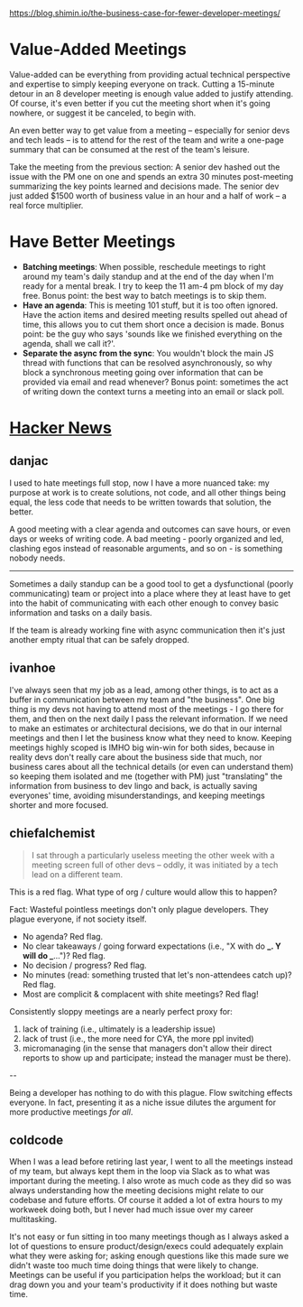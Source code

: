 
https://blog.shimin.io/the-business-case-for-fewer-developer-meetings/

# Value-Added Meetings

Value-added can be everything from providing actual technical perspective and expertise to simply keeping everyone on track. Cutting a 15-minute detour in an 8 developer meeting is enough value added to justify attending. Of course, it's even better if you cut the meeting short when it's going nowhere, or suggest it be canceled, to begin with.

An even better way to get value from a meeting – especially for senior devs and tech leads – is to attend for the rest of the team and write a one-page summary that can be consumed at the rest of the team's leisure.

Take the meeting from the previous section: A senior dev hashed out the issue with the PM one on one and spends an extra 30 minutes post-meeting summarizing the key points learned and decisions made. The senior dev just added $1500 worth of business value in an hour and a half of work – a real force multiplier.

# Have Better Meetings

- **Batching meetings**: When possible, reschedule meetings to right around my team's daily standup and at the end of the day when I'm ready for a mental break. I try to keep the 11 am-4 pm block of my day free. Bonus point: the best way to batch meetings is to skip them.
- **Have an agenda**: This is meeting 101 stuff, but it is too often ignored. Have the action items and desired meeting results spelled out ahead of time, this allows you to cut them short once a decision is made. Bonus point: be the guy who says 'sounds like we finished everything on the agenda, shall we call it?'.
- **Separate the async from the sync**: You wouldn't block the main JS thread with functions that can be resolved asynchronously, so why block a synchronous meeting going over information that can be provided via email and read whenever? Bonus point: sometimes the act of writing down the context turns a meeting into an email or slack poll.

# [Hacker News](https://news.ycombinator.com/item?id=31361705)

## danjac

I used to hate meetings full stop, now I have a more nuanced take: my purpose at work is to create solutions, not code, and all other things being equal, the less code that needs to be written towards that solution, the better.

A good meeting with a clear agenda and outcomes can save hours, or even days or weeks of writing code. A bad meeting - poorly organized and led, clashing egos instead of reasonable arguments, and so on - is something nobody needs.

---

Sometimes a daily standup can be a good tool to get a dysfunctional (poorly communicating) team or project into a place where they at least have to get into the habit of communicating with each other enough to convey basic information and tasks on a daily basis.

If the team is already working fine with async communication then it's just another empty ritual that can be safely dropped.

## ivanhoe

I've always seen that my job as a lead, among other things, is to act as a buffer in communication between my team and "the business". One big thing is my devs not having to attend most of the meetings - I go there for them, and then on the next daily I pass the relevant information. If we need to make an estimates or architectural decisions, we do that in our internal meetings and then I let the business know what they need to know. Keeping meetings highly scoped is IMHO big win-win for both sides, because in reality devs don't really care about the business side that much, nor business cares about all the technical details (or even can understand them) so keeping them isolated and me (together with PM) just "translating" the information from business to dev lingo and back, is actually saving everyones' time, avoiding misunderstandings, and keeping meetings shorter and more focused.

## chiefalchemist

> I sat through a particularly useless meeting the other week with a meeting screen full of other devs – oddly, it was initiated by a tech lead on a different team.

This is a red flag. What type of org / culture would allow this to happen?

Fact: Wasteful pointless meetings don't only plague developers. They plague everyone, if not society itself.

- No agenda? Red flag.
- No clear takeaways / going forward expectations (i.e., "X with do **_. Y will do _**...")? Red flag.
- No decision / progress? Red flag.
- No minutes (read: something trusted that let's non-attendees catch up)? Red flag.
- Most are complicit & complacent with shite meetings? Red flag!

Consistently sloppy meetings are a nearly perfect proxy for:

1. lack of training (i.e., ultimately is a leadership issue)
2. lack of trust (i.e., the more need for CYA, the more ppl invited)
3. micromanaging (in the sense that managers don't allow their direct reports to show up and participate; instead the manager must be there).

--

Being a developer has nothing to do with this plague. Flow switching effects everyone. In fact, presenting it as a niche issue dilutes the argument for more productive meetings _for all_.

## coldcode

When I was a lead before retiring last year, I went to all the meetings instead of my team, but always kept them in the loop via Slack as to what was important during the meeting. I also wrote as much code as they did so was always understanding how the meeting decisions might relate to our codebase and future efforts. Of course it added a lot of extra hours to my workweek doing both, but I never had much issue over my career multitasking.

It's not easy or fun sitting in too many meetings though as I always asked a lot of questions to ensure product/design/execs could adequately explain what they were asking for; asking enough questions like this made sure we didn't waste too much time doing things that were likely to change. Meetings can be useful if you participation helps the workload; but it can drag down you and your team's productivity if it does nothing but waste time.
